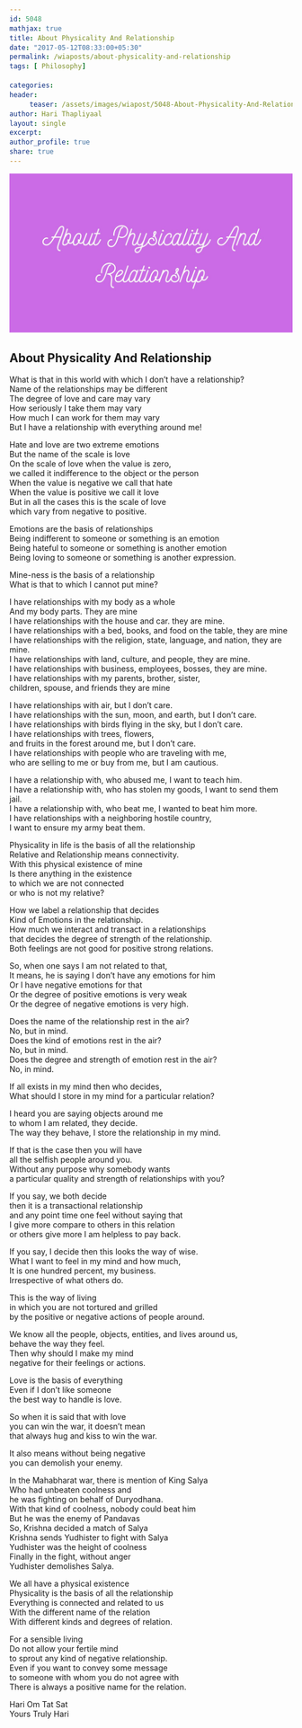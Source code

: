 ```yaml
--- 
id: 5048
mathjax: true  
title: About Physicality And Relationship
date: "2017-05-12T08:33:00+05:30"
permalink: /wiaposts/about-physicality-and-relationship
tags: [ Philosophy]    

categories: 
header:
     teaser: /assets/images/wiapost/5048-About-Physicality-And-Relationship.jpg
author: Hari Thapliyaal 
layout: single 
excerpt:  
author_profile: true 
share: true 
---
```


![About Physicality And Relationship](/assets/images/wiapost/5048-About-Physicality-And-Relationship.jpg)     

## About Physicality And Relationship

    
What is that in this world with which I don’t have a relationship?     
Name of the relationships may be different     
The degree of love and care may vary     
How seriously I take them may vary     
How much I can work for them may vary     
But I have a relationship with everything around me!    
    
Hate and love are two extreme emotions     
But the name of the scale is love     
On the scale of love when the value is zero,     
we called it indifference to the object or the person     
When the value is negative we call that hate     
When the value is positive we call it love     
But in all the cases this is the scale of love     
which vary from negative to positive.    
    
Emotions are the basis of relationships     
Being indifferent to someone or something is an emotion     
Being hateful to someone or something is another emotion     
Being loving to someone or something is another expression.    
    
Mine-ness is the basis of a relationship     
What is that to which I cannot put mine?    
    
I have relationships with my body as a whole     
And my body parts. They are mine     
I have relationships with the house and car. they are mine.     
I have relationships with a bed, books, and food on the table, they are mine     
I have relationships with the religion, state, language, and nation, they are mine.     
I have relationships with land, culture, and people, they are mine.     
I have relationships with business, employees, bosses, they are mine.     
I have relationships with my parents, brother, sister,     
children, spouse, and friends they are mine    
    
I have relationships with air, but I don’t care.     
I have relationships with the sun, moon, and earth, but I don’t care.     
I have relationships with birds flying in the sky, but I don’t care.     
I have relationships with trees, flowers,     
and fruits in the forest around me, but I don’t care.     
I have relationships with people who are traveling with me,     
who are selling to me or buy from me, but I am cautious.    
    
I have a relationship with, who abused me, I want to teach him.     
I have a relationship with, who has stolen my goods, I want to send them jail.     
I have a relationship with, who beat me, I wanted to beat him more.     
I have relationships with a neighboring hostile country,     
I want to ensure my army beat them.    
    
Physicality in life is the basis of all the relationship     
Relative and Relationship means connectivity.     
With this physical existence of mine     
Is there anything in the existence     
to which we are not connected     
or who is not my relative?    
    
How we label a relationship that decides     
Kind of Emotions in the relationship.     
How much we interact and transact in a relationships     
that decides the degree of strength of the relationship.     
Both feelings are not good for positive strong relations.    
    
So, when one says I am not related to that,     
It means, he is saying I don’t have any emotions for him     
Or I have negative emotions for that     
Or the degree of positive emotions is very weak     
Or the degree of negative emotions is very high.    
    
Does the name of the relationship rest in the air?     
No, but in mind.     
Does the kind of emotions rest in the air?     
No, but in mind.     
Does the degree and strength of emotion rest in the air?     
No, in mind.    
    
If all exists in my mind then who decides,     
What should I store in my mind for a particular relation?    
    
I heard you are saying objects around me     
to whom I am related, they decide.     
The way they behave, I store the relationship in my mind.    
    
If that is the case then you will have     
all the selfish people around you.     
Without any purpose why somebody wants     
a particular quality and strength of relationships with you?    
    
If you say, we both decide     
then it is a transactional relationship     
and any point time one feel without saying that     
I give more compare to others in this relation     
or others give more I am helpless to pay back.    
    
If you say, I decide then this looks the way of wise.     
What I want to feel in my mind and how much,     
It is one hundred percent, my business.     
Irrespective of what others do.    
    
This is the way of living     
in which you are not tortured and grilled     
by the positive or negative actions of people around.    
    
We know all the people, objects, entities, and lives around us,     
behave the way they feel.     
Then why should I make my mind     
negative for their feelings or actions.    
    
Love is the basis of everything     
Even if I don’t like someone     
the best way to handle is love.    
    
So when it is said that with love     
you can win the war, it doesn’t mean     
that always hug and kiss to win the war.    
    
It also means without being negative     
you can demolish your enemy.    
    
In the Mahabharat war, there is mention of King Salya     
Who had unbeaten coolness and     
he was fighting on behalf of Duryodhana.     
With that kind of coolness, nobody could beat him     
But he was the enemy of Pandavas     
So, Krishna decided a match of Salya     
Krishna sends Yudhister to fight with Salya     
Yudhister was the height of coolness     
Finally in the fight, without anger     
Yudhister demolishes Salya.    
    
We all have a physical existence     
Physicality is the basis of all the relationship     
Everything is connected and related to us     
With the different name of the relation     
With different kinds and degrees of relation.    
    
For a sensible living     
Do not allow your fertile mind     
to sprout any kind of negative relationship.     
Even if you want to convey some message     
to someone with whom you do not agree with     
There is always a positive name for the relation.    
    
Hari Om Tat Sat     
Yours Truly Hari    
